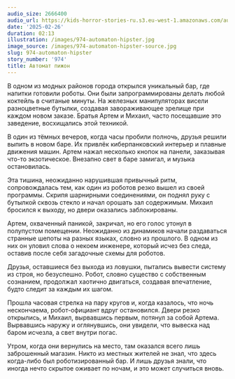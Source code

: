 ```yaml
---
audio_size: 2666400
audio_url: https://kids-horror-stories-ru.s3.eu-west-1.amazonaws.com/audio/974-automaton-hipster.mp3
date: '2025-02-26'
duration: 02:13
illustration: /images/974-automaton-hipster.jpg
image_source: /images/974-automaton-hipster-source.jpg
slug: 974-automaton-hipster
story_number: '974'
title: Автомат пижон
---
```


В одном из модных районов города открылся уникальный бар, где напитки готовили роботы. Они были запрограммированы делать любой коктейль в считаные минуты. На железных манипуляторах висели разноцветные бутылки, создавая завораживающее зрелище при каждом новом заказе. Братья Артем и Михаил, часто посещавшие это заведение, восхищались этой техникой.

В один из тёмных вечеров, когда часы пробили полночь, друзья решили выпить в новом баре. Их привлёк киберпанковский интерьер и плавные движения машин. Артем нажал несколько кнопок на панели, заказывая что-то экзотическое. Внезапно свет в баре замигал, и музыка остановилась.

Эта тишина, неожиданно нарушившая привычный ритм, сопровождалась тем, как один из роботов резко вышел из своей программы. Скрипя шарнирными соединениями, он поднял руку с бутылкой сквозь стекло и начал орошать зал содержимым. Михаил бросился к выходу, но двери оказались заблокированы.

Артем, охваченный паникой, закричал, но его голос утонул в полупустом помещении. Неожиданно из динамиков начали раздаваться странные шепоты на разных языках, словно из прошлого. В одном из них он уловил слова о некоем инженере, который исчез без следа, оставив после себя загадочные схемы для роботов.

Друзья, оставшиеся без выхода из ловушки, пытались вывести систему из строя, но безуспешно. Робот, словно существо с собственным сознанием, продолжал хаотично двигаться, создавая впечатление, будто следит за каждым их шагом.

Прошла часовая стрелка на пару кругов и, когда казалось, что ночь нескончаема, робот-официант вдруг остановился. Двери резко открылись, и Михаил, вырвавшись первым, потянул за собой Артема. Вырвавшись наружу и оглянувшись, они увидели, что вывеска над баром исчезла, а свет внутри погас.

Утром, когда они вернулись на место, там оказался всего лишь заброшенный магазин. Никто из местных жителей не знал, что здесь когда-либо был роботизированный бар. И лишь друзья знали, что иногда нечто скрытое оживает по ночам, и это может случиться вновь.
